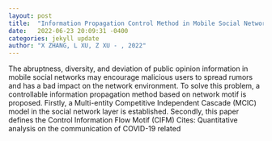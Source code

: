 ```yaml
---
layout: post
title:  "Information Propagation Control Method in Mobile Social Networks Based on Network Motifs"
date:   2022-06-23 20:09:31 -0400
categories: jekyll update
author: "X ZHANG, L XU, Z XU - , 2022"
---
```

The abruptness, diversity, and deviation of public opinion information in mobile social networks may encourage malicious users to spread rumors and has a bad impact on the network environment. To solve this problem, a controllable information propagation method based on network motif is proposed. Firstly, a Multi-entity Competitive Independent Cascade (MCIC) model in the social network layer is established. Secondly, this paper defines the Control Information Flow Motif (CIFM) 
Cites: Quantitative analysis on the communication of COVID-19 related